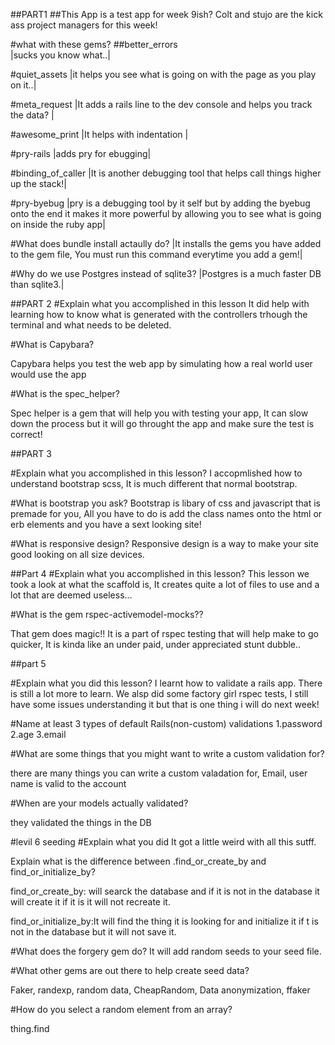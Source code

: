 ##PART1
##This App is a test app for week 9ish? Colt and stujo are the kick ass project managers for this week!

#what with these gems?
##better_errors  
|sucks you know what..|

#quiet_assets 
|it helps you see what is going on with the page as you play on it..|

#meta_request 
|It adds a rails line to the dev console and helps you track the data? |

#awesome_print
|It helps with indentation |

#pry-rails
|adds pry for ebugging|

#binding_of_caller
|It is another debugging tool that helps call things higher up the stack!|

#pry-byebug
|pry is a debugging tool by it self but by adding the byebug onto the end it makes it more powerful by allowing you to see what is going on inside the ruby app|

#What does bundle install
 actaully do?
 |It installs the gems you have added to the gem file, You must run this command everytime you add a gem!|

#Why do we use Postgres instead of sqlite3?
|Postgres is a much faster DB than sqlite3.|

##PART 2
#Explain what you accomplished in this lesson
It did help with learning how to know what is generated with the controllers trhough the terminal and what needs to be deleted.

#What is Capybara?

Capybara helps you test the web app by simulating how  a real world user would use the app

#What is the spec_helper?

Spec helper is a gem that will help you with testing your app, It can slow down the process but it will go throught the app and make sure the test is correct!

##PART 3

#Explain what you accomplished in this lesson?
I accopmlished how to understand bootstrap scss, It is much different that normal bootstrap.

#What is bootstrap you ask?
Bootstrap is libary of css and javascript that is premade for you, All you have to do is add the class names onto the html or erb elements and you have a sext looking site!

#What is responsive design?
Responsive design is a way to make your site good looking on all size devices. 

##Part 4
#Explain what you accomplished in this lesson?
This lesson we took a look at what the scaffold is, It creates quite a lot of files to use and a lot that are deemed useless... 

#What is the gem rspec-activemodel-mocks??

That gem does magic!! It is a part of rspec testing that will help make to go quicker, It is kinda like an under paid, under appreciated stunt dubble..

##part 5

#Explain what you did this lesson?
I learnt how to validate a rails app. There is still a lot more to learn. We alsp did some factory girl rspec tests, I still have some issues understanding it but that is one thing i will do next week!

#Name at least 3 types of default Rails(non-custom) validations
1.password
2.age
3.email

#What are some things that you might want to write a custom validation for?

there are many things you can write a custom valadation for, Email, user name is valid to the account

#When are your models actually validated?

they validated the things in the DB





#levil 6 seeding
#Explain what you did
It got a little weird with all this sutff.

Explain what is the difference between .find_or_create_by and find_or_initialize_by?

 find_or_create_by: will searck the database and if it is not in the database it will create it if it is it will not recreate it.

find_or_initialize_by:It will find the thing it is looking for and initialize it if t is not in the database but it will not save it. 

#What does the forgery gem do?
It will add random seeds to your seed file.

#What other gems are out there to help create seed data?

Faker, randexp, random data, CheapRandom, Data anonymization, ffaker

#How do you select a random element from an array?

thing.find
